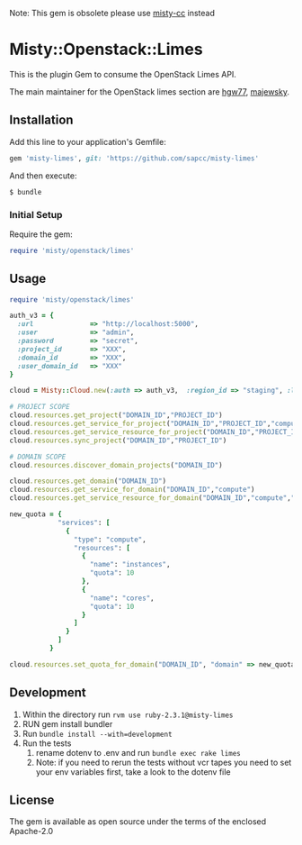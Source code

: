 Note: This gem is obsolete please use [misty-cc](https://github.com/sapcc/misty-cc) instead 

# Misty::Openstack::Limes

This is the plugin Gem to consume the OpenStack Limes API.

The main maintainer for the OpenStack limes section are [hgw77](https://github.com/hgw77), [majewsky](https://github.com/majewsky).

## Installation

Add this line to your application's Gemfile:

```ruby
gem 'misty-limes', git: 'https://github.com/sapcc/misty-limes'
```

And then execute:

    $ bundle

### Initial Setup

Require the gem:

```ruby
require 'misty/openstack/limes'
```

## Usage

```ruby
require 'misty/openstack/limes'

auth_v3 = {
  :url              => "http://localhost:5000",
  :user             => "admin",
  :password         => "secret",
  :project_id       => "XXX",
  :domain_id        => "XXX",
  :user_domain_id   => "XXX"
}

cloud = Misty::Cloud.new(:auth => auth_v3,  :region_id => "staging", :log_level => 2)

# PROJECT SCOPE
cloud.resources.get_project("DOMAIN_ID","PROJECT_ID")
cloud.resources.get_service_for_project("DOMAIN_ID","PROJECT_ID","compute")
cloud.resources.get_service_resource_for_project("DOMAIN_ID","PROJECT_ID","compute","cores")
cloud.resources.sync_project("DOMAIN_ID","PROJECT_ID")

# DOMAIN SCOPE
cloud.resources.discover_domain_projects("DOMAIN_ID")

cloud.resources.get_domain("DOMAIN_ID")
cloud.resources.get_service_for_domain("DOMAIN_ID","compute")
cloud.resources.get_service_resource_for_domain("DOMAIN_ID","compute","cores")

new_quota = {
            "services": [
              {
                "type": "compute",
                "resources": [
                  {
                    "name": "instances",
                    "quota": 10
                  },
                  {
                    "name": "cores",
                    "quota": 10
                  }
                ]
              }
            ]
          }

cloud.resources.set_quota_for_domain("DOMAIN_ID", "domain" => new_quota)

```

## Development

1. Within the directory run `rvm use ruby-2.3.1@misty-limes`
2. RUN gem install bundler
3. Run `bundle install --with=development`
4. Run the tests
    1. rename dotenv to .env and run `bundle exec rake limes`
    2. Note: if you need to rerun the tests without vcr tapes you need to set your env variables first, take a look to the dotenv file

## License

The gem is available as open source under the terms of the enclosed Apache-2.0

